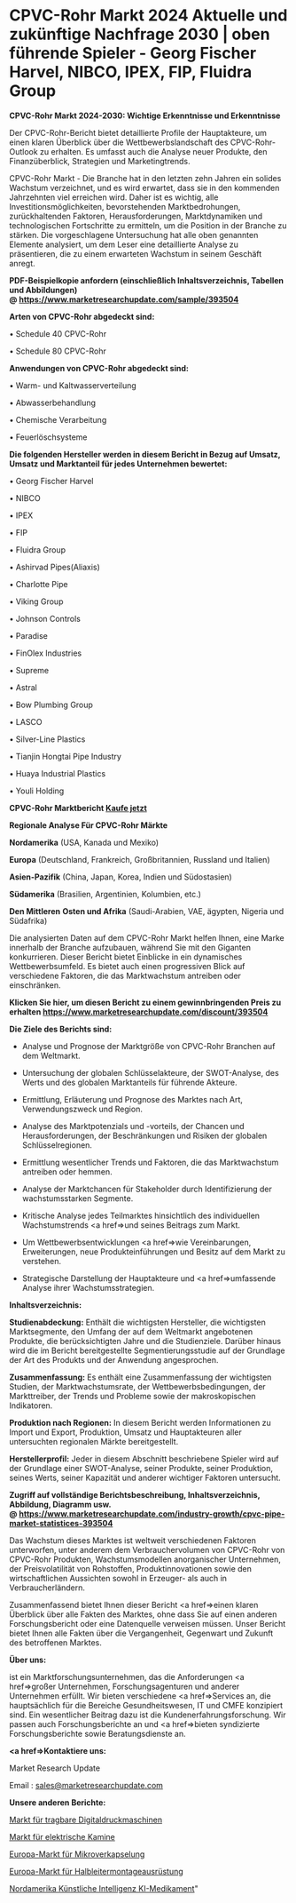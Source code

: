 # CPVC-Rohr Markt 2024 Aktuelle und zukünftige Nachfrage 2030 | oben führende Spieler - Georg Fischer Harvel, NIBCO, IPEX, FIP, Fluidra Group

<strong>CPVC-Rohr Markt 2024-2030: Wichtige Erkenntnisse und Erkenntnisse</strong>

Der CPVC-Rohr-Bericht bietet detaillierte Profile der Hauptakteure, um einen klaren Überblick über die Wettbewerbslandschaft des CPVC-Rohr-Outlook zu erhalten. Es umfasst auch die Analyse neuer Produkte, den Finanzüberblick, Strategien und Marketingtrends.

CPVC-Rohr Markt - Die Branche hat in den letzten zehn Jahren ein solides Wachstum verzeichnet, und es wird erwartet, dass sie in den kommenden Jahrzehnten viel erreichen wird. Daher ist es wichtig, alle Investitionsmöglichkeiten, bevorstehenden Marktbedrohungen, zurückhaltenden Faktoren, Herausforderungen, Marktdynamiken und technologischen Fortschritte zu ermitteln, um die Position in der Branche zu stärken. Die vorgeschlagene Untersuchung hat alle oben genannten Elemente analysiert, um dem Leser eine detaillierte Analyse zu präsentieren, die zu einem erwarteten Wachstum in seinem Geschäft anregt.

<strong><b>PDF-Beispielkopie anfordern (einschließlich Inhaltsverzeichnis, Tabellen und Abbildungen) @ </b></strong><strong><a href=https://www.marketresearchupdate.com/sample/393504><strong>https://www.marketresearchupdate.com/sample/393504</u></a></strong></strong>

<strong>Arten von CPVC-Rohr abgedeckt sind:</strong>

• Schedule 40 CPVC-Rohr

• Schedule 80 CPVC-Rohr

<strong>Anwendungen von CPVC-Rohr abgedeckt sind:</strong>

• Warm- und Kaltwasserverteilung

• Abwasserbehandlung

• Chemische Verarbeitung

• Feuerlöschsysteme

<strong>Die folgenden Hersteller werden in diesem Bericht in Bezug auf Umsatz, Umsatz und Marktanteil für jedes Unternehmen bewertet:</strong>

• Georg Fischer Harvel

• NIBCO

• IPEX

• FIP

• Fluidra Group

• Ashirvad Pipes(Aliaxis)

• Charlotte Pipe

• Viking Group

• Johnson Controls

• Paradise

• FinOlex Industries

• Supreme

• Astral

• Bow Plumbing Group

• LASCO

• Silver-Line Plastics

• Tianjin Hongtai Pipe Industry

• Huaya Industrial Plastics

• Youli Holding

<strong>CPVC-Rohr Marktbericht <a href=https://www.marketresearchupdate.com/buynow/393504>Kaufe jetzt</a></strong>

<strong>Regionale Analyse Für CPVC-Rohr Märkte</strong>

<strong>Nordamerika</strong> (USA, Kanada und Mexiko)

<strong>Europa</strong> (Deutschland, Frankreich, Großbritannien, Russland und Italien)

<strong>Asien-Pazifik</strong> (China, Japan, Korea, Indien und Südostasien)

<strong>Südamerika</strong> (Brasilien, Argentinien, Kolumbien, etc.)

<strong>Den Mittleren</strong> <strong>Osten und Afrika</strong> (Saudi-Arabien, VAE, ägypten, Nigeria und Südafrika)

Die analysierten Daten auf dem CPVC-Rohr Markt helfen Ihnen, eine Marke innerhalb der Branche aufzubauen, während Sie mit den Giganten konkurrieren. Dieser Bericht bietet Einblicke in ein dynamisches Wettbewerbsumfeld. Es bietet auch einen progressiven Blick auf verschiedene Faktoren, die das Marktwachstum antreiben oder einschränken.

<strong>Klicken Sie hier, um diesen Bericht zu einem gewinnbringenden Preis zu erhalten
</strong><strong><a href=https://www.marketresearchupdate.com/discount/393504>https://www.marketresearchupdate.com/discount/393504</b></u></strong></a>

<strong>Die Ziele des Berichts sind:</strong>

- Analyse und Prognose der Marktgröße von CPVC-Rohr Branchen auf dem Weltmarkt.

- Untersuchung der globalen Schlüsselakteure, der SWOT-Analyse, des Werts und des globalen Marktanteils für führende Akteure.

- Ermittlung, Erläuterung und Prognose des Marktes nach Art, Verwendungszweck und Region.

- Analyse des Marktpotenzials und -vorteils, der Chancen und Herausforderungen, der Beschränkungen und Risiken der globalen Schlüsselregionen.

- Ermittlung wesentlicher Trends und Faktoren, die das Marktwachstum antreiben oder hemmen.

- Analyse der Marktchancen für Stakeholder durch Identifizierung der wachstumsstarken Segmente.

- Kritische Analyse jedes Teilmarktes hinsichtlich des individuellen Wachstumstrends <a href=>und</a> seines Beitrags zum Markt.

- Um Wettbewerbsentwicklungen <a href=>wie</a> Vereinbarungen, Erweiterungen, neue Produkteinführungen und Besitz auf dem Markt zu verstehen.

- Strategische Darstellung der Hauptakteure und <a href=>umfas</a>sende Analyse ihrer Wachstumsstrategien.

<strong>Inhaltsverzeichnis:</strong>

<strong>Studienabdeckung:</strong> Enthält die wichtigsten Hersteller, die wichtigsten Marktsegmente, den Umfang der auf dem Weltmarkt angebotenen Produkte, die berücksichtigten Jahre und die Studienziele. Darüber hinaus wird die im Bericht bereitgestellte Segmentierungsstudie auf der Grundlage der Art des Produkts und der Anwendung angesprochen.

<strong>Zusammenfassung:</strong> Es enthält eine Zusammenfassung der wichtigsten Studien, der Marktwachstumsrate, der Wettbewerbsbedingungen, der Markttreiber, der Trends und Probleme sowie der makroskopischen Indikatoren.

<strong>Produktion nach Regionen:</strong> In diesem Bericht werden Informationen zu Import und Export, Produktion, Umsatz und Hauptakteuren aller untersuchten regionalen Märkte bereitgestellt.

<strong>Herstellerprofil:</strong> Jeder in diesem Abschnitt beschriebene Spieler wird auf der Grundlage einer SWOT-Analyse, seiner Produkte, seiner Produktion, seines Werts, seiner Kapazität und anderer wichtiger Faktoren untersucht.

<strong><b>Zugriff auf vollständige Berichtsbeschreibung, Inhaltsverzeichnis, Abbildung, Diagramm usw. @ </b></strong><strong><a href=https://www.marketresearchupdate.com/industry-growth/cpvc-pipe-market-statistices-393504>https://www.marketresearchupdate.com/industry-growth/cpvc-pipe-market-statistices-393504</a></strong>

Das Wachstum dieses Marktes ist weltweit verschiedenen Faktoren unterworfen, unter anderem dem Verbrauchervolumen von CPVC-Rohr von CPVC-Rohr Produkten, Wachstumsmodellen anorganischer Unternehmen, der Preisvolatilität von Rohstoffen, Produktinnovationen sowie den wirtschaftlichen Aussichten sowohl in Erzeuger- als auch in Verbraucherländern.

Zusammenfassend bietet Ihnen dieser Bericht <a href=>einen</a> klaren Überblick über alle Fakten des Marktes, ohne dass Sie auf einen anderen Forschungsbericht oder eine Datenquelle verweisen müssen. Unser Bericht bietet Ihnen alle Fakten über die Vergangenheit, Gegenwart und Zukunft des betroffenen Marktes.

<strong>Über uns:</strong>

 ist ein Marktforschungsunternehmen, das die Anforderungen <a href=>großer</a> Unternehmen, Forschungsagenturen und anderer Unternehmen erfüllt. Wir bieten verschiedene <a href=>Services</a> an, die hauptsächlich für die Bereiche Gesundheitswesen, IT und CMFE konzipiert sind. Ein wesentlicher Beitrag dazu ist die Kundenerfahrungsforschung. Wir passen auch Forschungsberichte an und <a href=>bieten</a> syndizierte Forschungsberichte sowie Beratungsdienste an.

<strong><a href=>Kontaktiere uns:</a></strong>

Market Research Update

Email : sales@marketresearchupdate.com

<strong>Unsere anderen Berichte:</strong>

<a href=https://www.linkedin.com/pulse/portable-digital-printing-machine-market-size-growth-set>Markt für tragbare Digitaldruckmaschinen</a>

<a href=https://www.linkedin.com/pulse/electric-fireplace-market-size-emerging-trends-consumption>Markt für elektrische Kamine</a>

<a href=https://www.linkedin.com/pulse/europe-microencapsulation-market-size-exclusive-report>Europa-Markt für Mikroverkapselung</a>

<a href=https://www.linkedin.com/pulse/europe-semiconductor-assembly-equipment-market>Europa-Markt für Halbleitermontageausrüstung</a>

<a href=https://www.linkedin.com/pulse/north-america-artificial-intelligence-ai-drug>Nordamerika Künstliche Intelligenz KI-Medikament</a>"
